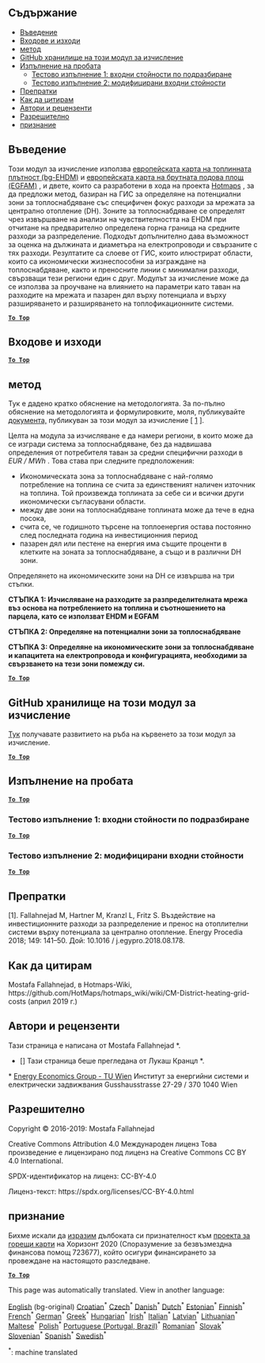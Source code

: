 <h2> Съдържание </h2><ul><li> <a href="#introduction">Въведение</a> </li><li> <a href="#inputs-and-outputs">Входове и изходи</a> </li><li> <a href="#method">метод</a> </li><li> <a href="#GitHub-Repository-of-this-calculation-module">GitHub хранилище на този модул за изчисление</a> </li><li> <a href="#sample-run">Изпълнение на пробата</a> <ul><li> <a href="#test-run-1-default-input-values">Тестово изпълнение 1: входни стойности по подразбиране</a> </li><li> <a href="#test-run-2-modified-input-values">Тестово изпълнение 2: модифицирани входни стойности</a> </li></ul></li><li> <a href="#references">Препратки</a> </li><li> <a href="#how-to-cite">Как да цитирам</a> </li><li> <a href="#authors-and-reviewers">Автори и рецензенти</a> </li><li> <a href="#license">Разрешително</a> </li><li> <a href="#acknowledgement">признание</a> </li></ul><h2> Въведение </h2><p> Този модул за изчисление използва <a href="https://gitlab.com/hotmaps/heat/heat_tot_curr_density">европейската карта на топлинната плътност (bg-EHDM)</a> и <a href="https://gitlab.com/hotmaps/gfa_tot_curr_density">европейската карта на брутната подова площ (EGFAM)</a> , и двете, които са разработени в хода на проекта <a href="https://www.hotmaps-project.eu/">Hotmaps</a> , за да предложи метод, базиран на ГИС за определяне на потенциални зони за топлоснабдяване със специфичен фокус разходи за мрежата за централно отопление (DH). Зоните за топлоснабдяване се определят чрез извършване на анализи на чувствителността на EHDM при отчитане на предварително определена горна граница на средните разходи за разпределение. Подходът допълнително дава възможност за оценка на дължината и диаметъра на електропроводи и свързаните с тях разходи. Резултатите са слоеве от ГИС, които илюстрират области, които са икономически жизнеспособни за изграждане на топлоснабдяване, както и преносните линии с минимални разходи, свързващи тези региони един с друг. Модулът за изчисление може да се използва за проучване на влиянието на параметри като таван на разходите на мрежата и пазарен дял върху потенциала и върху разширяването и разширяването на топлофикационните системи. </p><p><ins> <code><strong><a href="#table-of-contents">To Top</a></strong></code> </ins> </p><h2> Входове и изходи </h2><p><ins> <code><strong><a href="#table-of-contents">To Top</a></strong></code> </ins> </p><h2> метод </h2><p> Тук е дадено кратко обяснение на методологията. За по-пълно обяснение на методологията и формулировките, моля, публикувайте <a href="https://www.sciencedirect.com/science/article/pii/S1876610218304740">документа,</a> публикуван за този модул за изчисление [ <a href="#References">1</a> ]. </p><p> Целта на модула за изчисляване е да намери региони, в които може да се изгради система за топлоснабдяване, без да надвишава определения от потребителя таван за средни специфични разходи в <em><em>EUR / MWh</em></em> . Това става при следните предположения: </p><ul><li> Икономическата зона за топлоснабдяване с най-голямо потребление на топлина се счита за единственият наличен източник на топлина. Той произвежда топлината за себе си и всички други икономически съгласувани области. </li><li> между две зони на топлоснабдяване топлината може да тече в една посока, </li><li> счита се, че годишното търсене на топлоенергия остава постоянно след последната година на инвестиционния период </li><li> пазарен дял или пестене на енергия има същите проценти в клетките на зоната за топлоснабдяване, а също и в различни DH зони. </li></ul><p> Определянето на икономическите зони на DH се извършва на три стъпки. </p><p> <strong>СТЪПКА 1: Изчисляване на разходите за разпределителната мрежа въз основа на потреблението на топлина и съотношението на парцела, като се използват EHDM и EGFAM</strong> </p><p> <strong>СТЪПКА 2: Определяне на потенциални зони за топлоснабдяване</strong> </p><p> <strong>СТЪПКА 3: Определяне на икономическите зони за топлоснабдяване и капацитета на електропровода и конфигурацията, необходими за свързването на тези зони помежду си.</strong> </p><p><ins> <code><strong><a href="#table-of-contents">To Top</a></strong></code> </ins> </p><h2> GitHub хранилище на този модул за изчисление </h2><p> <a href="https://github.com/HotMaps/dh_economic_assessment/tree/develop">Тук</a> получавате развитието на ръба на кървенето за този модул за изчисление. </p><p><ins> <code><strong><a href="#table-of-contents">To Top</a></strong></code> </ins> </p><h2> Изпълнение на пробата </h2><p><ins> <code><strong><a href="#table-of-contents">To Top</a></strong></code> </ins> </p><h3> Тестово изпълнение 1: входни стойности по подразбиране </h3><p><ins> <code><strong><a href="#table-of-contents">To Top</a></strong></code> </ins> </p><h3> Тестово изпълнение 2: модифицирани входни стойности </h3><p><ins> <code><strong><a href="#table-of-contents">To Top</a></strong></code> </ins> </p><h2> Препратки </h2><p> [1]. Fallahnejad M, Hartner M, Kranzl L, Fritz S. Въздействие на инвестиционните разходи за разпределение и пренос на отоплителни системи върху потенциала за централно отопление. Energy Procedia 2018; 149: 141–50. Дой: 10.1016 / j.egypro.2018.08.178. </p><h2> Как да цитирам </h2><p> Mostafa Fallahnejad, в Hotmaps-Wiki, https://github.com/HotMaps/hotmaps_wiki/wiki/CM-District-heating-grid-costs (април 2019 г.) </p><h2> Автори и рецензенти </h2><p> Тази страница е написана от Mostafa Fallahnejad *. </p><ul><li> [] Тази страница беше прегледана от Лукаш Кранцл *. </li></ul><p> * <a href="https://eeg.tuwien.ac.at/">Energy Economics Group - TU Wien</a> Институт за енергийни системи и електрически задвижвания Gusshausstrasse 27-29 / 370 1040 Wien </p><h2> Разрешително </h2><p> Copyright © 2016-2019: Mostafa Fallahnejad </p><p> Creative Commons Attribution 4.0 Международен лиценз Това произведение е лицензирано под лиценз на Creative Commons CC BY 4.0 International. </p><p> SPDX-идентификатор на лиценз: CC-BY-4.0 </p><p> Лиценз-текст: https://spdx.org/licenses/CC-BY-4.0.html </p><h2> признание </h2><p> Бихме искали да <a href="https://www.hotmaps-project.eu">изразим</a> дълбоката си признателност към <a href="https://www.hotmaps-project.eu">проекта за горещи карти</a> на Хоризонт 2020 (Споразумение за безвъзмездна финансова помощ 723677), който осигури финансирането за провеждане на настоящото разследване. </p><p><ins> <code><strong><a href="#table-of-contents">To Top</a></strong></code> </ins> </p>

This page was automatically translated. View in another language:

[English](../en/CM-District-heating-potential-economic-assessment.md) (bg-original)  [Croatian](../hr/CM-District-heating-potential-economic-assessment.md)<sup>\*</sup> [Czech](../cs/CM-District-heating-potential-economic-assessment.md)<sup>\*</sup> [Danish](../da/CM-District-heating-potential-economic-assessment.md)<sup>\*</sup> [Dutch](../nl/CM-District-heating-potential-economic-assessment.md)<sup>\*</sup> [Estonian](../et/CM-District-heating-potential-economic-assessment.md)<sup>\*</sup> [Finnish](../fi/CM-District-heating-potential-economic-assessment.md)<sup>\*</sup> [French](../fr/CM-District-heating-potential-economic-assessment.md)<sup>\*</sup> [German](../de/CM-District-heating-potential-economic-assessment.md)<sup>\*</sup> [Greek](../el/CM-District-heating-potential-economic-assessment.md)<sup>\*</sup> [Hungarian](../hu/CM-District-heating-potential-economic-assessment.md)<sup>\*</sup> [Irish](../ga/CM-District-heating-potential-economic-assessment.md)<sup>\*</sup> [Italian](../it/CM-District-heating-potential-economic-assessment.md)<sup>\*</sup> [Latvian](../lv/CM-District-heating-potential-economic-assessment.md)<sup>\*</sup> [Lithuanian](../lt/CM-District-heating-potential-economic-assessment.md)<sup>\*</sup> [Maltese](../mt/CM-District-heating-potential-economic-assessment.md)<sup>\*</sup> [Polish](../pl/CM-District-heating-potential-economic-assessment.md)<sup>\*</sup> [Portuguese (Portugal, Brazil)](../pt/CM-District-heating-potential-economic-assessment.md)<sup>\*</sup> [Romanian](../ro/CM-District-heating-potential-economic-assessment.md)<sup>\*</sup> [Slovak](../sk/CM-District-heating-potential-economic-assessment.md)<sup>\*</sup> [Slovenian](../sl/CM-District-heating-potential-economic-assessment.md)<sup>\*</sup> [Spanish](../es/CM-District-heating-potential-economic-assessment.md)<sup>\*</sup> [Swedish](../sv/CM-District-heating-potential-economic-assessment.md)<sup>\*</sup> 

<sup>\*</sup>: machine translated
